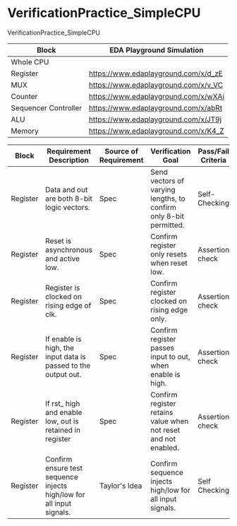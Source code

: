 # VerificationPractice_SimpleCPU
VerificationPractice_SimpleCPU


| Block                | EDA Playground Simulation            |
|----------------------|--------------------------------------|
| Whole CPU            |                                      |
| Register             | https://www.edaplayground.com/x/d_zE |
| MUX                  | https://www.edaplayground.com/x/v_VC |
| Counter              | https://www.edaplayground.com/x/wXAi |
| Sequencer Controller | https://www.edaplayground.com/x/abRt |
| ALU                  | https://www.edaplayground.com/x/JT9j |
| Memory               | https://www.edaplayground.com/x/K4_Z |



| Block    | Requirement Description                                              | Source of Requirement | Verification Goal                                                 | Pass/Fail Criteria | Coverage Method     | Coverage Location                   |
|----------|----------------------------------------------------------------------|-----------------------|-------------------------------------------------------------------|--------------------|---------------------|-------------------------------------|
| Register | Data and out are both 8-bit logic vectors.                           | Spec                  | Send vectors of varying lengths, to confirm only 8-bit permitted. | Self-Checking      | Testcase            | 8bit_test                           |
| Register | Reset is asynchronous and active low.                                | Spec                  | Confirm register only resets when reset low.                      | Assertion check    | Assertion Coverage  | property resetLow_outZero           |
| Register | Register is clocked on rising edge of clk.                           | Spec                  | Confirm register clocked on rising edge only.                     | Assertion check    | Assertion Coverage  | property clkRising                  |
| Register | If enable is high, the input data is passed to the output out.       | Spec                  | Confirm register passes input to out, when enable is high.        | Assertion check    | Assertion Coverage  | property enableHigh_DataOut         |
| Register | If rst_ high and enable low, out is retained in register             | Spec                  | Confirm register retains value when not reset and not enabled.    | Assertion check    | Assertion Coverage  | property rstHighEnableLow_OutStable |
| Register | Confirm ensure test sequence injects high/low for all input signals. | Taylor's Idea         | Confirm sequence injects high/low for all input signals.          | Self Checking      | Functional Coverage | covergroup cov_SignalHighLow        |
